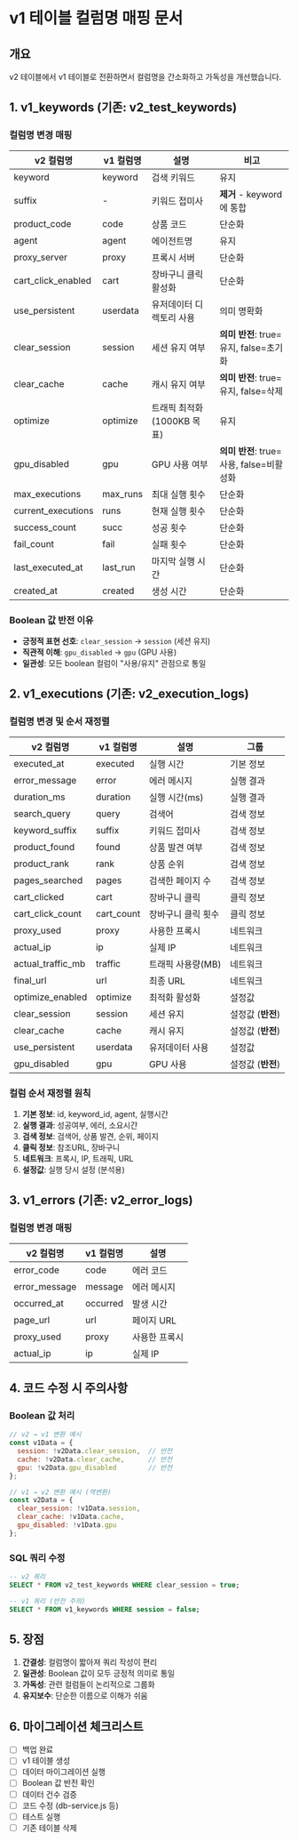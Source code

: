 # v1 테이블 컬럼명 매핑 문서

## 개요
v2 테이블에서 v1 테이블로 전환하면서 컬럼명을 간소화하고 가독성을 개선했습니다.

## 1. v1_keywords (기존: v2_test_keywords)

### 컬럼명 변경 매핑

| v2 컬럼명 | v1 컬럼명 | 설명 | 비고 |
|-----------|-----------|------|------|
| keyword | keyword | 검색 키워드 | 유지 |
| suffix | - | 키워드 접미사 | **제거** - keyword에 통합 |
| product_code | code | 상품 코드 | 단순화 |
| agent | agent | 에이전트명 | 유지 |
| proxy_server | proxy | 프록시 서버 | 단순화 |
| cart_click_enabled | cart | 장바구니 클릭 활성화 | 단순화 |
| use_persistent | userdata | 유저데이터 디렉토리 사용 | 의미 명확화 |
| clear_session | session | 세션 유지 여부 | **의미 반전**: true=유지, false=초기화 |
| clear_cache | cache | 캐시 유지 여부 | **의미 반전**: true=유지, false=삭제 |
| optimize | optimize | 트래픽 최적화 (1000KB 목표) | 유지 |
| gpu_disabled | gpu | GPU 사용 여부 | **의미 반전**: true=사용, false=비활성화 |
| max_executions | max_runs | 최대 실행 횟수 | 단순화 |
| current_executions | runs | 현재 실행 횟수 | 단순화 |
| success_count | succ | 성공 횟수 | 단순화 |
| fail_count | fail | 실패 횟수 | 단순화 |
| last_executed_at | last_run | 마지막 실행 시간 | 단순화 |
| created_at | created | 생성 시간 | 단순화 |

### Boolean 값 반전 이유
- **긍정적 표현 선호**: `clear_session` → `session` (세션 유지)
- **직관적 이해**: `gpu_disabled` → `gpu` (GPU 사용)
- **일관성**: 모든 boolean 컬럼이 "사용/유지" 관점으로 통일

## 2. v1_executions (기존: v2_execution_logs)

### 컬럼명 변경 및 순서 재정렬

| v2 컬럼명 | v1 컬럼명 | 설명 | 그룹 |
|-----------|-----------|------|------|
| executed_at | executed | 실행 시간 | 기본 정보 |
| error_message | error | 에러 메시지 | 실행 결과 |
| duration_ms | duration | 실행 시간(ms) | 실행 결과 |
| search_query | query | 검색어 | 검색 정보 |
| keyword_suffix | suffix | 키워드 접미사 | 검색 정보 |
| product_found | found | 상품 발견 여부 | 검색 정보 |
| product_rank | rank | 상품 순위 | 검색 정보 |
| pages_searched | pages | 검색한 페이지 수 | 검색 정보 |
| cart_clicked | cart | 장바구니 클릭 | 클릭 정보 |
| cart_click_count | cart_count | 장바구니 클릭 횟수 | 클릭 정보 |
| proxy_used | proxy | 사용한 프록시 | 네트워크 |
| actual_ip | ip | 실제 IP | 네트워크 |
| actual_traffic_mb | traffic | 트래픽 사용량(MB) | 네트워크 |
| final_url | url | 최종 URL | 네트워크 |
| optimize_enabled | optimize | 최적화 활성화 | 설정값 |
| clear_session | session | 세션 유지 | 설정값 (**반전**) |
| clear_cache | cache | 캐시 유지 | 설정값 (**반전**) |
| use_persistent | userdata | 유저데이터 사용 | 설정값 |
| gpu_disabled | gpu | GPU 사용 | 설정값 (**반전**) |

### 컬럼 순서 재정렬 원칙
1. **기본 정보**: id, keyword_id, agent, 실행시간
2. **실행 결과**: 성공여부, 에러, 소요시간
3. **검색 정보**: 검색어, 상품 발견, 순위, 페이지
4. **클릭 정보**: 참조URL, 장바구니
5. **네트워크**: 프록시, IP, 트래픽, URL
6. **설정값**: 실행 당시 설정 (분석용)

## 3. v1_errors (기존: v2_error_logs)

### 컬럼명 변경 매핑

| v2 컬럼명 | v1 컬럼명 | 설명 |
|-----------|-----------|------|
| error_code | code | 에러 코드 |
| error_message | message | 에러 메시지 |
| occurred_at | occurred | 발생 시간 |
| page_url | url | 페이지 URL |
| proxy_used | proxy | 사용한 프록시 |
| actual_ip | ip | 실제 IP |

## 4. 코드 수정 시 주의사항

### Boolean 값 처리
```javascript
// v2 → v1 변환 예시
const v1Data = {
  session: !v2Data.clear_session,  // 반전
  cache: !v2Data.clear_cache,      // 반전
  gpu: !v2Data.gpu_disabled        // 반전
};

// v1 → v2 변환 예시 (역변환)
const v2Data = {
  clear_session: !v1Data.session,
  clear_cache: !v1Data.cache,
  gpu_disabled: !v1Data.gpu
};
```

### SQL 쿼리 수정
```sql
-- v2 쿼리
SELECT * FROM v2_test_keywords WHERE clear_session = true;

-- v1 쿼리 (반전 주의)
SELECT * FROM v1_keywords WHERE session = false;
```

## 5. 장점

1. **간결성**: 컬럼명이 짧아져 쿼리 작성이 편리
2. **일관성**: Boolean 값이 모두 긍정적 의미로 통일
3. **가독성**: 관련 컬럼들이 논리적으로 그룹화
4. **유지보수**: 단순한 이름으로 이해가 쉬움

## 6. 마이그레이션 체크리스트

- [ ] 백업 완료
- [ ] v1 테이블 생성
- [ ] 데이터 마이그레이션 실행
- [ ] Boolean 값 반전 확인
- [ ] 데이터 건수 검증
- [ ] 코드 수정 (db-service.js 등)
- [ ] 테스트 실행
- [ ] 기존 테이블 삭제